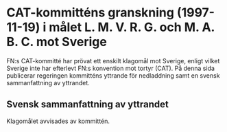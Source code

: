 # CAT-kommitténs granskning (1997-11-19) i målet L. M. V. R. G. och M. A. B. C. mot Sverige

FN:s CAT\-kommitté har prövat ett enskilt klagomål mot Sverige, enligt vilket Sverige inte har efterlevt FN:s konvention mot tortyr (CAT). På denna sida publicerar regeringen kommitténs yttrande för nedladdning samt en svensk sammanfattning av yttrandet.


## Svensk sammanfattning av yttrandet

Klagomålet avvisades av kommittén.
